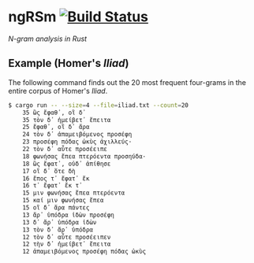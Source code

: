 # ngRSm [![Build Status](https://travis-ci.org/kmein/ngRSm.svg?branch=master)](https://travis-ci.org/kmein/ngRSm)
*N-gram analysis in Rust*

## Example (Homer's *Iliad*)
The following command finds out the 20 most frequent four-grams in the entire corpus of Homer's *Iliad*.

```bash
$ cargo run -- --size=4 --file=iliad.txt --count=20
    35 ὣς ἔφαθ᾽, οἳ δ᾽
    35 τὸν δ᾽ ἠμείβετ᾽ ἔπειτα
    25 ἔφαθ᾽, οἳ δ᾽ ἄρα
    24 τὸν δ᾽ ἀπαμειβόμενος προσέφη
    23 προσέφη πόδας ὠκὺς ἀχιλλεύς·
    22 τὸν δ᾽ αὖτε προσέειπε
    18 φωνήσας ἔπεα πτερόεντα προσηύδα·
    18 ὣς ἔφατ᾽, οὐδ᾽ ἀπίθησε
    17 οἳ δ᾽ ὅτε δὴ
    16 ἔπος τ᾽ ἔφατ᾽ ἔκ
    16 τ᾽ ἔφατ᾽ ἔκ τ᾽
    15 μιν φωνήσας ἔπεα πτερόεντα
    15 καί μιν φωνήσας ἔπεα
    15 οἳ δ᾽ ἄρα πάντες
    13 ἄρ᾽ ὑπόδρα ἰδὼν προσέφη
    13 δ᾽ ἄρ᾽ ὑπόδρα ἰδὼν
    13 τὸν δ᾽ ἄρ᾽ ὑπόδρα
    12 τὸν δ᾽ αὖτε προσέειπεν
    12 τὴν δ᾽ ἠμείβετ᾽ ἔπειτα
    12 ἀπαμειβόμενος προσέφη πόδας ὠκὺς
```
